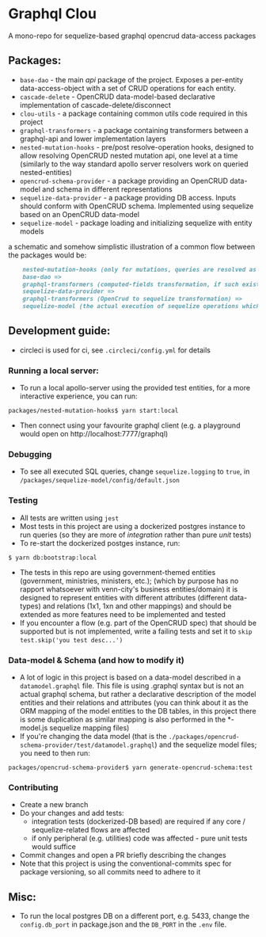 # Graphql Clou

A mono-repo for sequelize-based graphql opencrud data-access packages

## Packages:

* `base-dao` - the main _api_ package of the project. Exposes a per-entity data-access-object with a set of 
    CRUD operations for each entity.
* `cascade-delete` - OpenCRUD data-model-based declarative implementation of cascade-delete/disconnect
* `clou-utils` - a package containing common utils code required in this project
* `graphql-transformers` - a package containing transformers between a graphql-api and lower implementation layers
* `nested-mutation-hooks` - pre/post resolve-operation hooks, designed to allow resolving OpenCRUD nested mutation api, 
    one level at a time (similarly to the way standard apollo server resolvers work on queried nested-entities)
* `opencrud-schema-provider` - a package providing an OpenCRUD data-model and schema in different representations
* `sequelize-data-provider` - a package providing DB access. Inputs should conform with OpenCRUD schema. 
    Implemented using sequelize based on an OpenCRUD data-model
* `sequelize-model` - package loading and initializing sequelize with entity models

a schematic and somehow simplistic illustration of a common flow between the packages would be:

```markdown
    nested-mutation-hooks (only for mutations, queries are resolved as is) =>
    base-dao =>
    graphql-transformers (computed-fields transformation, if such exist to OpenCRUD fields) =>
    sequelize-data-provider =>
    graphql-transformers (OpenCrud to sequelize transformation) =>
    sequelize-model (the actual execution of sequelize operations which are translated to SQL queries)
```

## Development guide:
* circleci is used for ci, see `.circleci/config.yml` for details

### Running a local server:
* To run a local apollo-server using the provided test entities, for a more interactive experience,
    you can run:
```shell script
packages/nested-mutation-hooks$ yarn start:local
```
* Then connect using your favourite graphql client (e.g. a playground would open on http://localhost:7777/graphql)

### Debugging
* To see all executed SQL queries, change `sequelize.logging` to `true`, in 
`/packages/sequelize-model/config/default.json`

### Testing
* All tests are written using `jest`
* Most tests in this project are using a dockerized postgres instance to run queries 
    (so they are more of _integration_ rather than pure _unit_ tests)
* To re-start the dockerized postges instance, run: 
```shell script
$ yarn db:bootstrap:local
```
* The tests in this repo are using government-themed entities (government, ministries, ministers, etc.); 
    (which by purpose has no rapport whatsoever with venn-city's business entities/domain)
    it is designed to represent entities with different attributes (different data-types) and relations (1x1, 1xn and other mappings)
    and should be extended as more features need to be implemented and tested
* If you encounter a flow (e.g. part of the OpenCRUD spec) that should be supported but is not implemented, 
    write a failing tests and set it to `skip` ```test.skip('you test desc...')```

### Data-model & Schema (and how to modify it)
* A lot of logic in this project is based on a data-model described in a `datamodel.graphql` file.
    This file is using .graphql syntax but is not an actual graphql schema, 
    but rather a declarative description of the model entities and their relations and attributes 
    (you can think about it as the ORM mapping of the model entities to the DB tables, 
    in this project there is some duplication as similar mapping is also performed in the *-model.js sequelize mapping files)
* If you're changing the data model (that is the `./packages/opencrud-schema-provider/test/datamodel.graphql`) 
    and the sequelize model files; you need to then run:
```shell script
packages/opencrud-schema-provider$ yarn generate-opencrud-schema:test
```

### Contributing
* Create a new branch
* Do your changes and add tests:
    * integration tests (dockerized-DB based) are required if any core / sequelize-related flows are affected
    * if only peripheral (e.g. utilities) code was affected - pure unit tests would suffice
* Commit changes and open a PR briefly describing the changes
* Note that this project is using the conventional-commits spec for package versioning, so all commits need to adhere to it

## Misc:
* To run the local postgres DB on a different port, e.g. 5433, change the `config.db_port` in package.json and
 the `DB_PORT` in the `.env` file.
